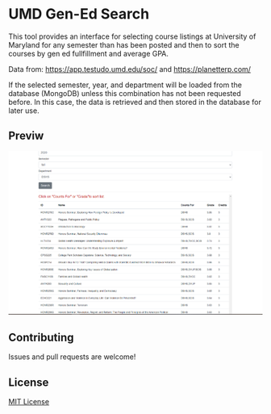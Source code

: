 # UMD Gen-Ed Search

This tool provides an interface for selecting course listings at University of Maryland for any semester than has been posted and then to sort the courses by gen ed fullfillment and average GPA.

Data from: https://app.testudo.umd.edu/soc/ and https://planetterp.com/

If the selected semester, year, and department will be loaded from the database (MongoDB) unless this combination has not been requested before. In this case, the data is retrieved and then stored in the database for later use.

## Previw

![Preview](/images/preview.PNG)

## Contributing

Issues and pull requests are welcome!

## License

[MIT License](https://raw.githubusercontent.com/jzohdi/UMD_gened_grade_data/master/LICENSE.txt)
